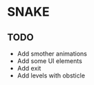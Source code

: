 # SNAKE

## TODO
* Add smother animations
* Add some UI elements
* Add exit
* Add levels with obsticle